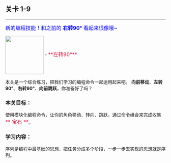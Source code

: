 ## 关卡 1-9

------
<font color=#0000FF size=3>新的编程技能！和之前的 **右转90°** 看起来很像哦~</font>

<img src="./scene/image/turn_left.png" width = "120" alt="" align=center />
 - <font color=#DC143C size=3>**左转90°**</font>
 
本关是一个综合练习，把我们学习的编程命令一起运用起来吧。 **向前移动**、**左转90°**、**右转90°**、**向前跳跃**，你准备好了吗？

### 本关目标：
使用模块化编程命令，让你的角色移动、转向、跳跃，通过命令组合来完成收集<font color=#DC143C size=3>** 宝石 **</font>。

### 学习内容：
序列是编程中最基础的思想，把任务分成多个阶段，一步一步去实现的思想就是序列。
